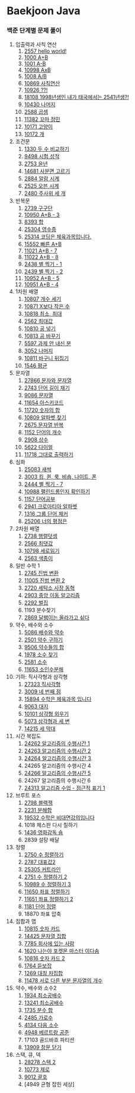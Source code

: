 # Baekjoon Java

### 백준 단계별 문제 풀이

1. 입출력과 사칙 연산
    1. [2557 hello world!](https://github.com/wodnj5/Baekjoon/blob/main/src/Baekjoon2557.java)
    2. [1000 A+B](https://github.com/wodnj5/Baekjoon/blob/main/src/Baekjoon1000.java)
    3. [1001 A-B](https://github.com/wodnj5/Baekjoon/blob/main/src/Baekjoon1001.java)
    4. [10998 AxB](https://github.com/wodnj5/Baekjoon/blob/main/src/Baekjoon10998.java)
    5. [1008 A/B](https://github.com/wodnj5/Baekjoon/blob/main/src/Baekjoon1008.java)
    6. [10869 사칙연산](https://github.com/wodnj5/Baekjoon/blob/main/src/Baekjoon10869.java)
    7. [10926 ??!](https://github.com/wodnj5/Baekjoon/blob/main/src/Baekjoon10926.java)
    8. [18108 1998년생인 내가 태국에서는 2541년생?!](https://github.com/wodnj5/Baekjoon/blob/main/src/Baekjoon18108.java)
    9. [10430 나머지](https://github.com/wodnj5/Baekjoon/blob/main/src/Baekjoon10430.java)
    10. [2588 곱셈](https://github.com/wodnj5/Baekjoon/blob/main/src/Baekjoon2588.java)
    11. [11382 꼬마 정민](https://github.com/wodnj5/Baekjoon/blob/main/src/Baekjoon11382.java)
    12. [10171 고양이](https://github.com/wodnj5/Baekjoon/blob/main/src/Baekjoon10171.java)
    13. [10172 개](https://github.com/wodnj5/Baekjoon/blob/main/src/Baekjoon10172.java)
2. 조건문
    1. [1330 두 수 비교하기](https://github.com/wodnj5/Baekjoon/blob/main/src/Baekjoon1330.java)
    2. [9498 시험 성적](https://github.com/wodnj5/Baekjoon/blob/main/src/Baekjoon9498.java)
    3. [2753 윤년](https://github.com/wodnj5/Baekjoon/blob/main/src/Baekjoon2753.java)
    4. [14681 사분면 고르기](https://github.com/wodnj5/Baekjoon/blob/main/src/Baekjoon14681.java)
    5. [2884 알람 시계](https://github.com/wodnj5/Baekjoon/blob/main/src/Baekjoon2884.java)
    6. [2525 오븐 시계](https://github.com/wodnj5/Baekjoon/blob/main/src/Baekjoon2525.java)
    7. [2480 주사위 세 개](https://github.com/wodnj5/Baekjoon/blob/main/src/Baekjoon2480.java)
3. 반복문
    1. [2739 구구단](https://github.com/wodnj5/Baekjoon/blob/main/src/Baekjoon2739.java)
    2. [10950 A+B - 3](https://github.com/wodnj5/Baekjoon/blob/main/src/Baekjoon10950.java)
    3. [8393 합](https://github.com/wodnj5/Baekjoon/blob/main/src/Baekjoon8393.java)
    4. [25304 영수증](https://github.com/wodnj5/Baekjoon/blob/main/src/Baekjoon25304.java)
    5. [25314 코딩은 체육과목입니다.](https://github.com/wodnj5/Baekjoon/blob/main/src/Baekjoon25314.java)
    6. [15552 빠른 A+B](https://github.com/wodnj5/Baekjoon/blob/main/src/Baekjoon15552.java)
    7. [11021 A+B - 7](https://github.com/wodnj5/Baekjoon/blob/main/src/Baekjoon11021.java)
    8. [11022 A+B - 8](https://github.com/wodnj5/Baekjoon/blob/main/src/Baekjoon11022.java)
    9. [2438 별 찍기 - 1](https://github.com/wodnj5/Baekjoon/blob/main/src/Baekjoon2438.java)
    10. [2439 별 찍기 - 2](https://github.com/wodnj5/Baekjoon/blob/main/src/Baekjoon2439.java)
    11. [10952 A+B - 5](https://github.com/wodnj5/Baekjoon/blob/main/src/Baekjoon10952.java)
    12. [10951 A+B - 4](https://github.com/wodnj5/Baekjoon/blob/main/src/Baekjoon10951.java)
4. 1차원 배열
    1. [10807 개수 세기](https://github.com/wodnj5/Baekjoon/blob/main/src/Baekjoon10807.java)
    2. [10871 X보다 작은 수](https://github.com/wodnj5/Baekjoon/blob/main/src/Baekjoon10871.java)
    3. [10818 최소, 최대](https://github.com/wodnj5/Baekjoon/blob/main/src/Baekjoon10818.java)
    4. [2562 최대값](https://github.com/wodnj5/Baekjoon/blob/main/src/Baekjoon2562.java)
    5. [10810 공 넣기](https://github.com/wodnj5/Baekjoon/blob/main/src/Baekjoon10810.java)
    6. [10813 공 바꾸기](https://github.com/wodnj5/Baekjoon/blob/main/src/Baekjoon10813.java)
    7. [5597 과제 안 내신 분](https://github.com/wodnj5/Baekjoon/blob/main/src/Baekjoon5597.java)
    8. [3052 나머지](https://github.com/wodnj5/Baekjoon/blob/main/src/Baekjoon3052.java)
    9. [10811 바구니 뒤집기](https://github.com/wodnj5/Baekjoon/blob/main/src/Baekjoon10811.java)
    10. [1546 평균](https://github.com/wodnj5/Baekjoon/blob/main/src/Baekjoon1546.java)
5. 문자열
    1. [27866 문자와 문자열](https://github.com/wodnj5/Baekjoon/blob/main/src/Baekjoon27866.java)
    2. [2743 단어 길이 재기](https://github.com/wodnj5/Baekjoon/blob/main/src/Baekjoon2743.java)
    3. [9086 문자열](https://github.com/wodnj5/Baekjoon/blob/main/src/Baekjoon9086.java)
    4. [11654 아스키코드](https://github.com/wodnj5/Baekjoon/blob/main/src/Baekjoon11654.java)
    5. [11720 숫자의 합](https://github.com/wodnj5/Baekjoon/blob/main/src/Baekjoon11720.java)
    6. [10809 알파벳 찾기](https://github.com/wodnj5/Baekjoon/blob/main/src/Baekjoon10809.java)
    7. [2675 문자열 반복](https://github.com/wodnj5/Baekjoon/blob/main/src/Baekjoon2675.java)
    8. [1152 단어의 개수](https://github.com/wodnj5/Baekjoon/blob/main/src/Baekjoon1152.java)
    9. [2908 상수](https://github.com/wodnj5/Baekjoon/blob/main/src/Baekjoon2908.java)
    10. [5622 다이얼](https://github.com/wodnj5/Baekjoon/blob/main/src/Baekjoon5622.java)
    11. [11718 그대로 출력하기](https://github.com/wodnj5/Baekjoon/blob/main/src/Baekjoon11718.java)
6. 심화
    1. [25083 새싹](https://github.com/wodnj5/Baekjoon/blob/main/src/Baekjoon25803.java)
    2. [3003 킹, 퀸, 룩, 비숍, 나이트, 폰](https://github.com/wodnj5/Baekjoon/blob/main/src/Baekjoon3003.java)
    3. [2444 별 찍기 - 7](https://github.com/wodnj5/Baekjoon/blob/main/src/Baekjoon2444.java)
    4. [10988 팰린드롬인지 확인하기](https://github.com/wodnj5/Baekjoon/blob/main/src/Baekjoon10988.java)
    5. [1157 단어공부](https://github.com/wodnj5/Baekjoon/blob/main/src/Baekjoon1157.java)
    6. [2941 크로아티아 알파벳](https://github.com/wodnj5/Baekjoon/blob/main/src/Baekjoon2941.java)
    7. [1316 그룹 단어 체커](https://github.com/wodnj5/Baekjoon/blob/main/src/Baekjoon1316.java)
    8. [25206 너의 평점은](https://github.com/wodnj5/Baekjoon/blob/main/src/Baekjoon25206.java)
7. 2차원 배열
    1. [2738 행렬덧셈](https://github.com/wodnj5/Baekjoon/blob/main/src/Baekjoon2738.java)
    2. [2566 최댓값](https://github.com/wodnj5/Baekjoon/blob/main/src/Baekjoon2566.java)
    3. [10798 세로읽기](https://github.com/wodnj5/Baekjoon/blob/main/src/Baekjoon10798.java)
    4. [2563 색종이](https://github.com/wodnj5/Baekjoon/blob/main/src/Baekjoon2563.java)
8. 일반 수학 1
    1. [2745 진법 변환](https://github.com/wodnj5/Baekjoon/blob/main/src/Baekjoon2745.java)
    2. [11005 진법 변환 2](https://github.com/wodnj5/Baekjoon/blob/main/src/Baekjoon11005.java)
    3. [2720 세탁소 사장 동혁](https://github.com/wodnj5/Baekjoon/blob/main/src/Baekjoon2720.java)
    4. [2903 중앙 이동 알고리즘](https://github.com/wodnj5/Baekjoon/blob/main/src/Baekjoon2903.java)
    5. [2292 벌집](https://github.com/wodnj5/Baekjoon/blob/main/src/Baekjoon2292.java)
    6. 1193 분수찾기
    7. [2869 달팽이는 올라가고 싶다](https://github.com/wodnj5/Baekjoon/blob/main/src/Baekjoon2869.java)
9. 약수, 배수와 소수
    1. [5086 배수와 약수](https://github.com/wodnj5/Baekjoon/blob/main/src/Baekjoon5086.java)
    2. [2501 약수 구하기](https://github.com/wodnj5/Baekjoon/blob/main/src/Baekjoon2501.java)
    3. [9506 약수들의 합](https://github.com/wodnj5/Baekjoon/blob/main/src/Baekjoon9506.java)
    4. [1978 소수 찾기](https://github.com/wodnj5/Baekjoon/blob/main/src/Baekjoon1978.java)
    5. [2581 소수](https://github.com/wodnj5/Baekjoon/blob/main/src/Baekjoon2581.java)
    6. [11653 소인수분해](https://github.com/wodnj5/Baekjoon/blob/main/src/Baekjoon11653.java)
10. 기하: 직사각형과 삼각형
    1. [27323 직사각형](https://github.com/wodnj5/Baekjoon/blob/main/src/Baekjoon27323.java)
    2. [3009 네 번째 점](https://github.com/wodnj5/Baekjoon/blob/main/src/Baekjoon3009.java)
    3. [15894 수학은 체육과목 입니다](https://github.com/wodnj5/Baekjoon/blob/main/src/Baekjoon15894.java)
    4. [9063 대지](https://github.com/wodnj5/Baekjoon/blob/main/src/Baekjoon9063.java)
    5. [10101 삼각형 외우기](https://github.com/wodnj5/Baekjoon/blob/main/src/Baekjoon10101.java)
    6. [5073 삼각형과 세 변](https://github.com/wodnj5/Baekjoon/blob/main/src/Baekjoon5073.java)
    7. [14215 세 막대](https://github.com/wodnj5/Baekjoon/blob/main/src/Baekjoon14215.java)
11. 시간 복잡도
    1. [24262 알고리즘의 수행시간 1](https://github.com/wodnj5/Baekjoon/blob/main/src/Baekjoon24262.java)
    2. [24263 알고리즘의 수행시간 2](https://github.com/wodnj5/Baekjoon/blob/main/src/Baekjoon24263.java)
    3. [24264 알고리즘의 수행시간 3](https://github.com/wodnj5/Baekjoon/blob/main/src/Baekjoon24264.java)
    4. 24265 알고리즘의 수행시간 4
    5. [24266 알고리즘의 수행시간 5](https://github.com/wodnj5/Baekjoon/blob/main/src/Baekjoon24266.java)
    6. 24267 알고리즘의 수행시간 6
    7. [24313 알고리즘 수업 - 점근적 표기 1](https://github.com/wodnj5/Baekjoon/blob/main/src/Baekjoon24313.java)
12. 브루트 포스
    1. [2798 블랙잭](https://github.com/wodnj5/Baekjoon/blob/main/src/Baekjoon2798.java)
    2. [2231 분해합](https://github.com/wodnj5/Baekjoon/blob/main/src/Baekjoon2231.java)
    3. [19532 수학은 비대면강의입니다](https://github.com/wodnj5/Baekjoon/blob/main/src/Baekjoon19532.java)
    4. 1018 체스판 다시 칠하기
    5. [1436 영화감독 숌](https://github.com/wodnj5/Baekjoon/blob/main/src/Baekjoon1436.java)
    6. 2839 설탕 배달
13. 정렬
    1. [2750 수 정렬하기](https://github.com/wodnj5/Baekjoon/blob/main/src/Baekjoon2750.java)
    2. [2787 대표값2](https://github.com/wodnj5/Baekjoon/blob/main/src/Baekjoon2587.java)
    3. [25305 커트라인](https://github.com/wodnj5/Baekjoon/blob/main/src/Baekjoon25305.java)
    4. [2751 수 정렬하기 2](https://github.com/wodnj5/Baekjoon/blob/main/src/Baekjoon2751.java)
    5. [10989 수 정렬하기 3](https://github.com/wodnj5/Baekjoon/blob/main/src/Baekjoon10989.java)
    6. [11650 좌표 정렬하기](https://github.com/wodnj5/Baekjoon/blob/main/src/Baekjoon11650.java)
    7. [11651 좌표 정렬하기 2](https://github.com/wodnj5/Baekjoon/blob/main/src/Baekjoon11651.java)
    8. [1181 단어 정렬](https://github.com/wodnj5/Baekjoon/blob/main/src/Baekjoon1181.java)
    9. 18870 좌표 압축
14. 집합과 맵
    1. [10815 숫자 카드](https://github.com/wodnj5/Baekjoon/blob/main/src/Baekjoon10815.java)
    2. [14425 문자열 집합](https://github.com/wodnj5/Baekjoon/blob/main/src/Baekjoon14425.java)
    3. [7785 회사에 있는 사람](https://github.com/wodnj5/Baekjoon/blob/main/src/Baekjoon7785.java)
    4. [1620 나는야 포켓몬 마스터 이다솜](https://github.com/wodnj5/Baekjoon/blob/main/src/Baekjoon1620.java)
    5. [10816 숫자 카드 2](https://github.com/wodnj5/Baekjoon/blob/main/src/Baekjoon10816.java)
    6. [1764 듣보잡](https://github.com/wodnj5/Baekjoon/blob/main/src/Baekjoon1764.java)
    7. [1269 대칭 차집합](https://github.com/wodnj5/Baekjoon/blob/main/src/Baekjoon1269.java)
    8. [11478 서로 다른 부분 문자열의 개수](https://github.com/wodnj5/Baekjoon/blob/main/src/Baekjoon11478.java)
15. 약수, 배수와 소수2
    1. [1934 최소공배수](https://github.com/wodnj5/Baekjoon/blob/main/src/Baekjoon1934.java)
    2. [13241 최소공배수](https://github.com/wodnj5/Baekjoon/blob/main/src/Baekjoon13241.java)
    3. [1735 분수 합](https://github.com/wodnj5/Baekjoon/blob/main/src/Baekjoon1735.java)
    4. [2485 가로수](https://github.com/wodnj5/Baekjoon/blob/main/src/Baekjoon2485.java)
    5. [4134 다음 소수](https://github.com/wodnj5/Baekjoon/blob/main/src/Baekjoon4134.java)
    6. [4948 베르트랑 공준](https://github.com/wodnj5/Baekjoon/blob/main/src/Baekjoon4948.java)
    7. 17103 골드바흐 파티션
    8. [13909 창문 닫기](https://github.com/wodnj5/Baekjoon/blob/main/src/Baekjoon13909.java)
16. 스택, 큐, 덱
    1. [28278 스택 2](https://github.com/wodnj5/Baekjoon/blob/main/src/Baekjoon28278.java)
    2. [10773 제로](https://github.com/wodnj5/Baekjoon/blob/main/src/Baekjoon10773.java)
    3. [9012 괄호](https://github.com/wodnj5/Baekjoon/blob/main/src/Baekjoon9012.java)
    4. [4949 균형 잡힌 세상]